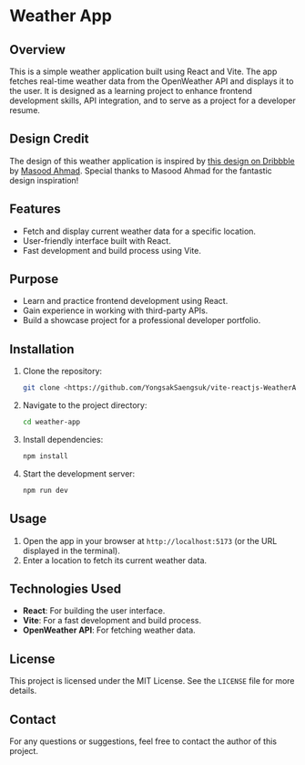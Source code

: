 
# Weather App

## Overview
This is a simple weather application built using React and Vite. The app fetches real-time weather data from the OpenWeather API and displays it to the user. It is designed as a learning project to enhance frontend development skills, API integration, and to serve as a project for a developer resume.

## Design Credit
The design of this weather application is inspired by [this design on Dribbble](https://dribbble.com/shots/15524720-Weather-web-app?utm_source=Clipboard_Shot&utm_campaign=Masood_ahmad_g&utm_content=Weather%20web%20app&utm_medium=Social_Share&utm_source=Clipboard_Shot&utm_campaign=Masood_ahmad_g&utm_content=Weather%20web%20app&utm_medium=Social_Share) by [Masood Ahmad](https://dribbble.com/Masood_ahmad_g). Special thanks to Masood Ahmad for the fantastic design inspiration!

## Features
- Fetch and display current weather data for a specific location.
- User-friendly interface built with React.
- Fast development and build process using Vite.

## Purpose
- Learn and practice frontend development using React.
- Gain experience in working with third-party APIs.
- Build a showcase project for a professional developer portfolio.

## Installation
1. Clone the repository:
   ```bash
   git clone <https://github.com/YongsakSaengsuk/vite-reactjs-WeatherApp.git>
   ```
2. Navigate to the project directory:
   ```bash
   cd weather-app
   ```
3. Install dependencies:
   ```bash
   npm install
   ```
4. Start the development server:
   ```bash
   npm run dev
   ```

## Usage
1. Open the app in your browser at `http://localhost:5173` (or the URL displayed in the terminal).
2. Enter a location to fetch its current weather data.

## Technologies Used
- **React**: For building the user interface.
- **Vite**: For a fast development and build process.
- **OpenWeather API**: For fetching weather data.

## License
This project is licensed under the MIT License. See the `LICENSE` file for more details.

## Contact
For any questions or suggestions, feel free to contact the author of this project.


